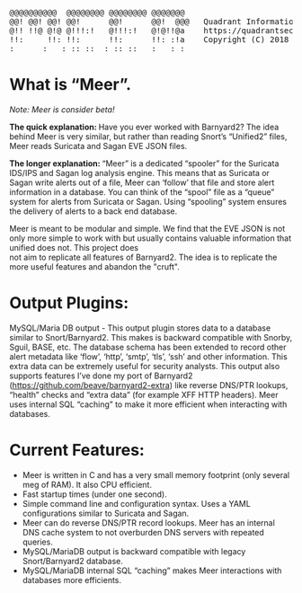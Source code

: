 
<pre>
@@@@@@@@@@  @@@@@@@@ @@@@@@@@ @@@@@@@    
@@! @@! @@! @@!      @@!      @@!  @@@   Quadrant Information Security
@!! !!@ @!@ @!!!:!   @!!!:!   @!@!!@a    https://quadrantsec.com
!!:     !!: !!:      !!:      !!: :!a    Copyright (C) 2018
:      :   : :: ::  : :: ::   :   : :
</pre>


# What is “Meer”. 

<i>Note: Meer is consider beta!</i>

<b>The quick explanation: </b> Have you ever worked with Barnyard2?  The idea behind Meer is very similar,  but rather than reading Snort’s “Unified2” files,  Meer reads Suricata and Sagan EVE JSON files. 

<b>The longer explanation: </b> “Meer” is a dedicated “spooler” for the Suricata IDS/IPS and Sagan log analysis engine.  This means that as Suricata or Sagan write alerts out of a file,  Meer can ‘follow’ that file and store alert information in a database.  You can think of the “spool” file as a “queue” system for alerts from Suricata or Sagan.   Using “spooling” system ensures the delivery of alerts to a back end database.  

Meer is meant to be modular and simple.  We find that the EVE JSON is not only more simple to
work with but usually contains valuable information that unified does not.  This project does   
not aim to replicate all features of Barnyard2.  The idea is to replicate the more useful features
and abandon the "cruft".

# Output Plugins:

MySQL/Maria DB output - This output plugin stores data to a database similar to Snort/Barnyard2.  This makes is backward compatible with Snorby,  Sguil, BASE, etc. The database schema has been extended to record other alert metadata like ‘flow’, ‘http’, ‘smtp’, ‘tls’, ‘ssh’ and other information.  This extra data can be extremely useful for security analysts.   This output also supports features I’ve done my port of Barnyard2 (https://github.com/beave/barnyard2-extra) like reverse DNS/PTR lookups,  “health” checks and “extra data” (for example XFF HTTP headers).   Meer uses internal SQL “caching” to make it more efficient when interacting with databases. 


# Current Features:


* Meer is written in C and has a very small memory footprint (only several meg of RAM).  It also CPU efficient. 
* Fast startup times (under one second).  
* Simple command line and configuration syntax.  Uses a YAML configurations similar to Suricata and Sagan. 
* Meer can do reverse DNS/PTR record lookups.   Meer has an internal DNS cache system to not overburden DNS servers with repeated queries. 
* MySQL/MariaDB output is backward compatible with legacy Snort/Barnyard2 database.
* MySQL/MariaDB internal SQL “caching” makes Meer interactions with databases more efficients. 



